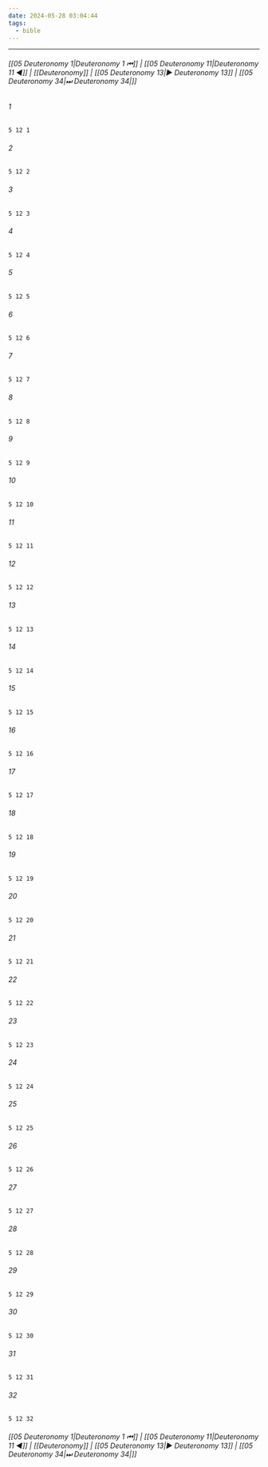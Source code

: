 ```yaml
---
date: 2024-05-28 03:04:44
tags:
  - bible
---
```

___

###### [[05 Deuteronomy 1|Deuteronomy 1 ⏮]] | [[05 Deuteronomy 11|Deuteronomy 11 ◀]] | [[Deuteronomy]] | [[05 Deuteronomy 13|▶ Deuteronomy 13]] | [[05 Deuteronomy 34|⏭ Deuteronomy 34|]]

###### 1
``` verse
5 12 1 
```
###### 2
``` verse
5 12 2 
```
###### 3
``` verse
5 12 3 
```
###### 4
``` verse
5 12 4 
```
###### 5
``` verse
5 12 5 
```
###### 6
``` verse
5 12 6 
```
###### 7
``` verse
5 12 7 
```
###### 8
``` verse
5 12 8 
```
###### 9
``` verse
5 12 9 
```
###### 10
``` verse
5 12 10 
```
###### 11
``` verse
5 12 11 
```
###### 12
``` verse
5 12 12 
```
###### 13
``` verse
5 12 13 
```
###### 14
``` verse
5 12 14 
```
###### 15
``` verse
5 12 15 
```
###### 16
``` verse
5 12 16 
```
###### 17
``` verse
5 12 17 
```
###### 18
``` verse
5 12 18 
```
###### 19
``` verse
5 12 19 
```
###### 20
``` verse
5 12 20 
```
###### 21
``` verse
5 12 21 
```
###### 22
``` verse
5 12 22 
```
###### 23
``` verse
5 12 23 
```
###### 24
``` verse
5 12 24 
```
###### 25
``` verse
5 12 25 
```
###### 26
``` verse
5 12 26 
```
###### 27
``` verse
5 12 27 
```
###### 28
``` verse
5 12 28 
```
###### 29
``` verse
5 12 29 
```
###### 30
``` verse
5 12 30 
```
###### 31
``` verse
5 12 31 
```
###### 32
``` verse
5 12 32 
```

###### [[05 Deuteronomy 1|Deuteronomy 1 ⏮]] | [[05 Deuteronomy 11|Deuteronomy 11 ◀]] | [[Deuteronomy]] | [[05 Deuteronomy 13|▶ Deuteronomy 13]] | [[05 Deuteronomy 34|⏭ Deuteronomy 34|]]

